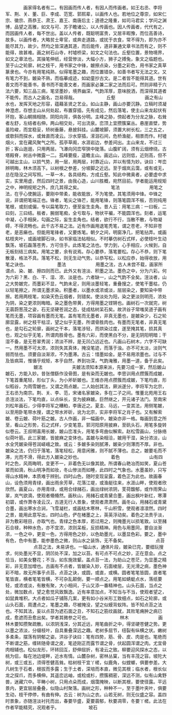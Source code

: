 <!-- { "loadSidebar": true } -->
　　　　画家得名者有二。有因画而传人者，有因人而传画者。如王右丞、李将军、荆、关、董、巨、李成、范宽、郭熙辈，以画传人也。若地位之尊崇，如宋仁宗、徽宗、燕恭王、肃王、嘉王、南唐后主；道德之隆重，如司马君实；学问之渊博，品望之高雅，如文与可、苏子瞻诸公，以人传画也。因人传画者，代代有之，而因画传人者，每不世出。盖以人传者，既聪明富贵，又居丰暇豫，而位高善诗，故多。以画传者，大略贫士卑官，或奔走道路，或扰于衣食，常不得为，即为亦不能尽其力，故少。然均之皆深通其道，而后能传，道非兼通文章书法而有之，则不能得，故甚难。画之树石山寺，村墟桥梁，如文之句法也。丘壑位置，景物境界，如文之章法也。其操笔伸纸，经营惨淡，大幅小方，狮子之搏兔，象文之临题也。至于山之轮廓，树之枝干，用书家之中锋，皴擦点染，分墨之彩色，用书家之真草篆隶也。今亦有用笔纯熟，似得笔墨之趣，而位置错杂，如善书者写无法之文。又有笔力不到，皴染不熟，而临摹成迹，如幼童抄古文。是二者皆不能得其道。世有善文而不能善书，善书而不能善文者，而画家必兼二家之法而后可。然则非精于六法六要，知三品三病，笔坚墨妙，境界幽深，气韵浑厚，意味脱洒，而深得其道者不能传。而古人之画名，岂易得哉。
　　
　　　　丘壑
　　
　　　　画之有山水也，发挥天地之形容，蕴藉圣贤之艺业。如山主静，画山亦要沉静。立稿时须凝神澄虑，存想主山从何处起，布置穿插，先有成见，然后落笔，使主山来龙起伏有环抱，客山朝揖相随，阴阳向背，俱各分明。主峰之胁，傍起者为分龙之脉，右耸者左舒，左结者右伸。两山相交处，可出流泉。峦顶上宜攒簇窠丛。悬崖直壁，势虽险峻，而宜稳妥，矫树垂藤，悬披斜挂。山麓坡脚，须置大树长松，三之五之，或欹斜而探水，或耸直而凌云。沙水穿插，潆洄石间，危桥渔艇，相景而作。村墟烟火，宜在藏风聚气之所。孤亭草阁，水涯岩边，参差间出。主山来龙，不过三折；客山迤逦，只用两层。飞瀑向冈峦窄狭中陡落。山腹旷阔，须有云烟缭绕。古塔殿脊，树丛中微露一二。孤峰要瘦，遥瞻主山。画远山，远则低，近则高，但不可越出主山，以损气势，用一层，用两层，衬靠近山，并以有情为妙。诀曰：岑峦辨明晦，林木须高下。以树根之参差，分坡脚之近远。至于烟岚云霭，或有或无，总在隐没之间写照。一草一木，各具结构，方成丘壑。知此中微奥者，必要虚中求实，实里用虚，然后四时之景，由我心造，山川胜概，宛然目前。学者能运用规矩之中，神明规矩之外，庶几其得之矣。
　　
　　　　笔法
　　
　　　　用笔之法，在乎心使腕运，要刚中带柔，能收能放，不为笔使。其笔须用中锋。中锋之说，非谓把笔端正也。锋者，笔尖之锋芒，能用笔锋，则落笔圆浑不板，否则纯用笔根，或刻或偏，专以扁笔取力，便至妄生圭角。昔人云：用笔三病：一曰板，二曰刻，三曰结。板者，腕弱笔痴，全亏取与，物状平褊，不能圆浑也。刻者，运笔中凝，心手相戾，勾画之际，妄生圭角也。结者，欲行不行，当散不散，与物凝碍，不得流畅也。此千古不易之法。近有作画用退笔秃笔，谓之苍老，不知非苍老，是恶癞也。但能用笔锋者，又要炼笔。朝夕之间，明窗净几，把笔拈弄。或画枯枝夹叶，或画坡脚石块，如书家临法帖相似。不时摹仿树石式样，必使枝叶生动飘荡，坡石磊落苍秀，方可住手。此炼笔之法也。学力到，心手相应，火候到，自无板刻结三病矣。用笔之要，余有说焉。存心要恭，落笔要松。存心不恭，则下笔散漫，格法不具。落笔不松，则无生动气势。以恭写松，以松应恭，始得收放，用笔之诀也。
　　
　　　　墨法
　　
　　　　用墨之法，古人未尝不载，画家所谓点、染、皴、擦四则而已。此外又有渲淡、积墨之法。墨色之中，分为六彩。何为六彩？黑、白、干、湿、浓、淡是也。六者缺一，山之气韵不全矣。渲淡者，山之大势皴完，而墨彩不显，气韵未足，则用淡墨轻笔，重叠搜之，使笔干墨枯，仍以轻笔擦之，所谓无墨求染。积墨者，以墨水或浓或淡，层层染之，要知染中带擦。若用两枝笔，如染天色云烟者，则错矣。使淡处为阳，染之更淡则明亮，浓处为阴，染之更浓则晦暗。染之墨色带黄，方得用墨之铿锵也。画树石一次就完，树无蓊蔚葱茂之姿，石无坚硬苍润之态，徒成枯树呆石矣。故洪谷子常嗤吴道子画有笔而无墨，项容画有墨而无笔。盖有笔而无墨者，非真无墨也，是皴染少，石之轮廓显露，树之枝干枯涩，望之似乎无墨，所谓骨胜肉也。有墨而无笔者，非真无笔也，是勾石之轮廓，画树之干本，落笔涉轻，而烘染过度，遂至掩其笔，损其真也，观之似乎无笔，所谓肉胜骨也。墨有六彩，而使黑白不分，是无阴阳明暗；干湿不备，是无苍翠秀润；浓淡不辨，是无凹凸远近也。凡画山石树木，六字不可缺一。然用墨不可太浓，浓则失其真体，掩没笔迹，而落于浊。亦不可太淡，淡则气弱而怯也。须要自淡渐浓，不为墨滞。古云：惜墨如金。是不易用浓墨也。过与不及皆病耳，惟循乎规矩，本乎自然，养到功深，气韵淹雅，用墨一道，备于此矣。
　　
　　　　皴法
　　
　　　　夫皴法须知本源来派，先要习成一家，然后皴山皴石，方能入妙。昔张僧繇作没骨图，是有染而无皴也。李思训用点攒簇而成皴，下笔首重尾轻，形似丁头，为小斧斫皴也。王维亦用点攒簇而成皴，下笔均直，形似稻谷，为雨雪皴也，又谓之雨点皴。二人始创其法，厥派遂分，李将军为北宗，王右丞为南宗。荆、关、李、范，宋诸名家皴染，多在二子之间。惟董北苑用王右丞渲淡法，下笔均直，以点纵长，变为披麻皴。巨然继之，开元诸子法门。至南宋刘松年画石，少得李将军之糟粕，李唐近之。夏圭、马远，一变其法，用侧笔皴，以至用卧笔带水搜，谓之带水斧斫，讹为北宗，实非李将军之肖子也。又有解索皴、卷云皴、荷叶筋之皴。古人作画，非一幅画中，皴染亦非一格。每画到意之所至，看山之形势，石之式样，少变笔意。郭河阳原用披麻，至矾头石，用笔多旋转似卷云。王叔明喜用长皴，皴山峦准头，用笔多弯曲似解索。赵松雪画山，分脉络似荷叶筋。此三家皴，皆披麻之变体也。盖皴与染相洽，皴用干湿，染分浓淡，山水全凭皴染得苍润嵯峨之致。或云：多皴多染则腻滞，皴染少则薄而不厚。非也。皴染之法，仍归于落笔，落笔轻松，用意闲雅，则不腻不薄也。总之，皴要毛而不滞，光而不滑，得此方入皴染之妙也。
　　
　　　　着色
　　
　　　　山有四时之色，风雨晦明，变更不一，非着色无以像其貌。所谓春山艳冶而如笑，夏山苍翠而如滴，秋山明净而如妆，冬山惨淡而如睡，此四时之气象也。水墨虽妙，只写得山水精神，本质难于辨别。四时山色，随时变现呈露，着色正为此也。故画春山，设色须用青绿，画出雨余芳草，花落江堤，或渔艇往来，水涯山畔，使观者欣欣然。画夏山，亦用青绿，或用合绿赭石，画出绿树浓阴，芰荷馥郁，或作雨霁山翠，岚气欲滴，使观者翛翛然。画秋山，用赭石或青黛合墨，画出枫叶新红，寒潭初碧，或作萧寺凌云汉，古道无行人景象，使观者肃肃然。画冬山，用赭石或青黛合墨，画出寒水合涧，飞雪凝栏，或画枯木寒林，千山积雪，使观者凛凛然。四时之景，能用此意写出，四时山色，俨在楮墨之上，英英浮动矣。着色之法贵乎淡，非为敷彩暄目，亦取气也。青绿之色本厚，若过用之，则掩墨光以损笔致。以至赭石合禄，种种水色，亦不宜浓，浓则呆板，反损精神。用色与用墨同，要自淡渐浓，一色之中，更变一色，方得用色之妙，以色助墨光，以墨显色彩。要之，墨中有色，色中有墨，能参墨色之微，则山水之装饰，无不备矣。
　　
　　　　点苔
　　
　　　　点苔之法，未易讲也。一幅山水，通体片段，皴染已完，要细玩搜求，何处墨光不显，阴凹处不深，加之以苔。有可点不可点之妙，正在意会。点之恰当，如美女簪花；不当，如东施效颦。盖点苔一法，为助山之苍茫，为显墨之精彩，非无意加增也。古画有不点者，皆皴染入妙，石面棱层，无光滑之病，墨色神彩不暗，故无所事乎点苔。点苔之诀，或圆，或直，或横。圆者笔笔皆圆，直者笔笔皆直，横者笔笔皆横，不可杂乱颠倒，要一顺点之。用笔如蜻蜓点水，落纸要轻，或浓或淡，有散有聚，大小相间，于山又添一番精神也。山头石面，当点之处，微加数点，望之愈觉风致飘逸。近有率意加点，不知当与不当，使观者望之，如鼠粪堆积。大点者如瓜子铺陈几案，更有如小谷米形工致细点，如石之轮廓，或山头石面，周遭点之，笔墨之趣，尽被掩没，望之似蟆背蚁阵。皆不知点苔之法也。不知其法，妄以点苔为遮石面之丑，不知石之筋纹画就，其败笔痈肿之病已成，愈遮而丑愈出矣。学者其微参之可也。
　　
　　　　林木
　　
　　　　画林木要知攒聚疏散。以浓阴浅深，分其近远，用笔曲折之中，得坚硬苍健之势。更以墨之浓淡，分缀枝叶，自具重叠深远之趣。老树多屈节，纽裂有纵横之状。嫩树多柔条，摆荡有阴郁之姿。洪谷子诀曰：笔有四势，筋、骨、皮、肉是也。笔绝而不断谓之筋，缠转随骨谓之皮，笔迹刚正而露节谓之骨，伏起圆浑谓之肉。尤宜骨肉相辅也。松似龙形，环转回互，舒伸屈折，有凌云之致。柳要迎风探水之态，以桃为侣，每在池边堤畔，近水有情。山麓杂树，密林丛窠，当有丰茂之容。坡陀大树，或三或五，须得苍健高耸。枯树枝干宜丫槎，似鹿角，似螳螂，俱要参差。大凡树生于石者，根拔而多露；生于土者，深培而本直，微见其根；临水者，根长似龙之探爪，而多横伸。其遥峦远岫，或桧或杉，攒簇稠密，深远不测，似有山禽野兽，迷藏穴中。平畴小树，只用点朵而成，烟霭掩映，以断其根，要使径露。平远景内，更宜层层叠叠，似隐山村聚落。画树之形，种种不一，至于墨叶夹叶，俱要生动，枝干停停，有曲有伸。古云：树为山之衣。山若无树，则无仪盛之容。盖四时景象，亦随渲淡衬托而出，春要华盛，夏要蓊郁，秋要凋零，冬要丫槎。此法在作者罕能精究，况观者乎。
　　
　　　　坡石
　　
